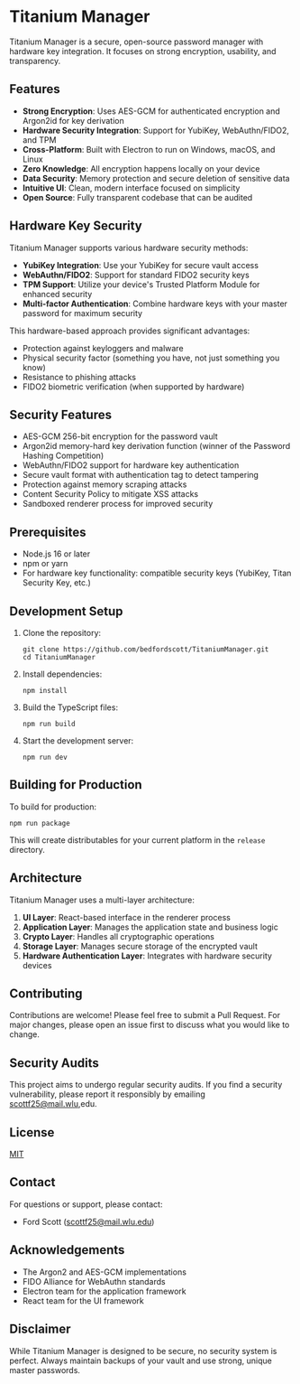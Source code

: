 # Titanium Manager

Titanium Manager is a secure, open-source password manager with hardware key integration. It focuses on strong encryption, usability, and transparency.

## Features

- **Strong Encryption**: Uses AES-GCM for authenticated encryption and Argon2id for key derivation
- **Hardware Security Integration**: Support for YubiKey, WebAuthn/FIDO2, and TPM
- **Cross-Platform**: Built with Electron to run on Windows, macOS, and Linux
- **Zero Knowledge**: All encryption happens locally on your device
- **Data Security**: Memory protection and secure deletion of sensitive data
- **Intuitive UI**: Clean, modern interface focused on simplicity
- **Open Source**: Fully transparent codebase that can be audited

## Hardware Key Security

Titanium Manager supports various hardware security methods:

- **YubiKey Integration**: Use your YubiKey for secure vault access
- **WebAuthn/FIDO2**: Support for standard FIDO2 security keys
- **TPM Support**: Utilize your device's Trusted Platform Module for enhanced security
- **Multi-factor Authentication**: Combine hardware keys with your master password for maximum security

This hardware-based approach provides significant advantages:
- Protection against keyloggers and malware
- Physical security factor (something you have, not just something you know)
- Resistance to phishing attacks
- FIDO2 biometric verification (when supported by hardware)

## Security Features

- AES-GCM 256-bit encryption for the password vault
- Argon2id memory-hard key derivation function (winner of the Password Hashing Competition)
- WebAuthn/FIDO2 support for hardware key authentication
- Secure vault format with authentication tag to detect tampering
- Protection against memory scraping attacks
- Content Security Policy to mitigate XSS attacks
- Sandboxed renderer process for improved security

## Prerequisites

- Node.js 16 or later
- npm or yarn
- For hardware key functionality: compatible security keys (YubiKey, Titan Security Key, etc.)

## Development Setup

1. Clone the repository:
   ```
   git clone https://github.com/bedfordscott/TitaniumManager.git
   cd TitaniumManager
   ```

2. Install dependencies:
   ```
   npm install
   ```

3. Build the TypeScript files:
   ```
   npm run build
   ```

4. Start the development server:
   ```
   npm run dev
   ```

## Building for Production

To build for production:

```
npm run package
```

This will create distributables for your current platform in the `release` directory.

## Architecture

Titanium Manager uses a multi-layer architecture:

1. **UI Layer**: React-based interface in the renderer process
2. **Application Layer**: Manages the application state and business logic
3. **Crypto Layer**: Handles all cryptographic operations
4. **Storage Layer**: Manages secure storage of the encrypted vault
5. **Hardware Authentication Layer**: Integrates with hardware security devices

## Contributing

Contributions are welcome! Please feel free to submit a Pull Request. For major changes, please open an issue first to discuss what you would like to change.

## Security Audits

This project aims to undergo regular security audits. If you find a security vulnerability, please report it responsibly by emailing scottf25@mail.wlu,edu.

## License

[MIT](LICENSE)

## Contact

For questions or support, please contact:
- Ford Scott (scottf25@mail.wlu.edu)

## Acknowledgements

- The Argon2 and AES-GCM implementations
- FIDO Alliance for WebAuthn standards
- Electron team for the application framework
- React team for the UI framework

## Disclaimer

While Titanium Manager is designed to be secure, no security system is perfect. Always maintain backups of your vault and use strong, unique master passwords. 
